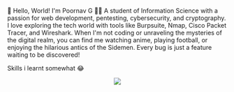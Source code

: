 👋 Hello, World! I'm Poornav G 👨‍💻
A student of Information Science with a passion for web development, pentesting, cybersecurity, and cryptography. I love exploring the tech world with tools like Burpsuite, Nmap, Cisco Packet Tracer, and Wireshark. When I'm not coding or unraveling the mysteries of the digital realm, you can find me watching anime, playing football, or enjoying the hilarious antics of the Sidemen. Every bug is just a feature waiting to be discovered!

Skills i learnt somewhat 😂
<p align="center">
  <a href="https://skillicons.dev">
    <img src="https://skillicons.dev/icons?i=arduino,unity,c,cpp,html,css,js,git,github,kali,py,raspberrypi" />
  </a>
</p>

<!---
PoornavG/PoornavG is a ✨ special ✨ repository because its `README.md` (this file) appears on your GitHub profile.
You can click the Preview link to take a look at your changes.
--->
